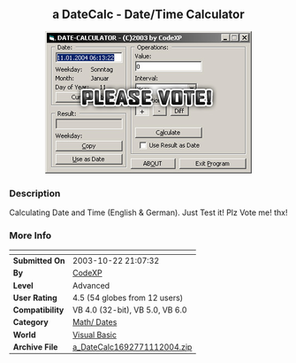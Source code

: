 ﻿<div align="center">

## a DateCalc \- Date/Time Calculator

<img src="PIC2004111019379138.jpg">
</div>

### Description

Calculating Date and Time (English & German). Just Test it! Plz Vote me! thx!
 
### More Info
 


<span>             |<span>
---                |---
**Submitted On**   |2003-10-22 21:07:32
**By**             |[CodeXP](https://github.com/Planet-Source-Code/PSCIndex/blob/master/ByAuthor/codexp.md)
**Level**          |Advanced
**User Rating**    |4.5 (54 globes from 12 users)
**Compatibility**  |VB 4\.0 \(32\-bit\), VB 5\.0, VB 6\.0
**Category**       |[Math/ Dates](https://github.com/Planet-Source-Code/PSCIndex/blob/master/ByCategory/math-dates__1-37.md)
**World**          |[Visual Basic](https://github.com/Planet-Source-Code/PSCIndex/blob/master/ByWorld/visual-basic.md)
**Archive File**   |[a\_DateCalc1692771112004\.zip](https://github.com/Planet-Source-Code/codexp-a-datecalc-date-time-calculator__1-50918/archive/master.zip)








